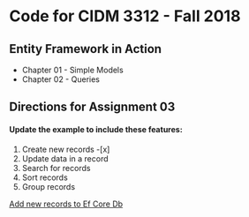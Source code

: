 # Code for CIDM 3312 - Fall 2018

## Entity Framework in Action

* Chapter 01 - Simple Models
* Chapter 02 - Queries


## Directions for Assignment 03
#### Update the example to include these features:

1. Create new records -[x]
2. Update data in a record
3. Search for records
4. Sort records
5. Group records


[Add new records to Ef Core Db](https://docs.microsoft.com/en-us/ef/core/saving/basic#adding-data)